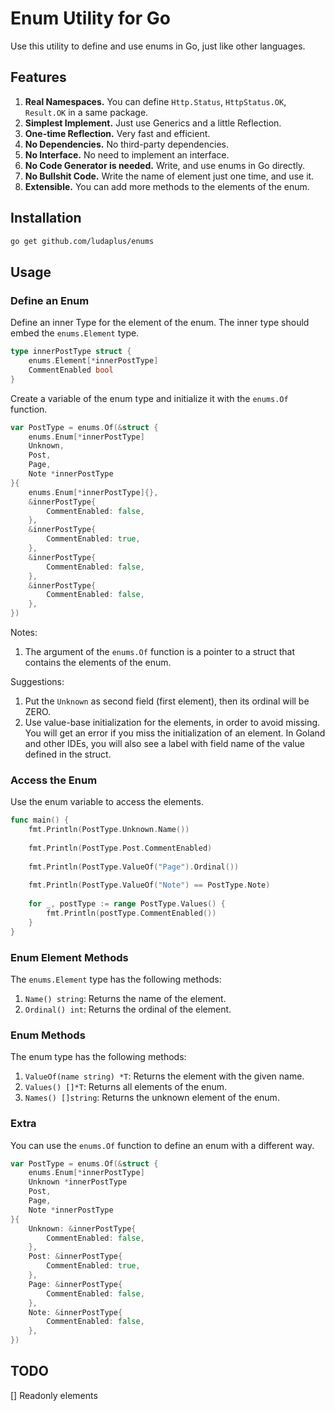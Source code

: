 # Enum Utility for Go

Use this utility to define and use enums in Go, just like other languages.

## Features

1. **Real Namespaces.** You can define `Http.Status`, `HttpStatus.OK`, `Result.OK` in a same package.
2. **Simplest Implement.** Just use Generics and a little Reflection.
3. **One-time Reflection.** Very fast and efficient.
4. **No Dependencies.** No third-party dependencies.
5. **No Interface.** No need to implement an interface.
6. **No Code Generator is needed.** Write, and use enums in Go directly.
7. **No Bullshit Code.** Write the name of element just one time, and use it.
8. **Extensible.** You can add more methods to the elements of the enum.

## Installation

```bash
go get github.com/ludaplus/enums
```

## Usage

### Define an Enum

Define an inner Type for the element of the enum. The inner type should embed the `enums.Element` type.

```go
type innerPostType struct {
	enums.Element[*innerPostType]
	CommentEnabled bool
}
```

Create a variable of the enum type and initialize it with the `enums.Of` function.

```go
var PostType = enums.Of(&struct {
	enums.Enum[*innerPostType]
	Unknown,
	Post,
	Page,
	Note *innerPostType
}{
	enums.Enum[*innerPostType]{},
	&innerPostType{
		CommentEnabled: false,
	},
	&innerPostType{
		CommentEnabled: true,
	},
	&innerPostType{
		CommentEnabled: false,
	},
	&innerPostType{
		CommentEnabled: false,
	},
})
```

Notes:
1. The argument of the `enums.Of` function is a pointer to a struct that contains the elements of the enum.

Suggestions:
1. Put the `Unknown` as second field (first element), then its ordinal will be ZERO.
2. Use value-base initialization for the elements, in order to avoid missing. You will get an error if you miss the initialization of an element.
   In Goland and other IDEs, you will also see a label with field name of the value defined in the struct.

### Access the Enum

Use the enum variable to access the elements.

```go
func main() {
    fmt.Println(PostType.Unknown.Name())
    
    fmt.Println(PostType.Post.CommentEnabled)
	
    fmt.Println(PostType.ValueOf("Page").Ordinal())
	
    fmt.Println(PostType.ValueOf("Note") == PostType.Note)
	
    for _, postType := range PostType.Values() {
        fmt.Println(postType.CommentEnabled())
    }
}
```

### Enum Element Methods

The `enums.Element` type has the following methods:

1. `Name() string`: Returns the name of the element.
2. `Ordinal() int`: Returns the ordinal of the element.

### Enum Methods

The enum type has the following methods:

1. `ValueOf(name string) *T`: Returns the element with the given name.
2. `Values() []*T`: Returns all elements of the enum.
3. `Names() []string`: Returns the unknown element of the enum.

### Extra

You can use the `enums.Of` function to define an enum with a different way.

```go
var PostType = enums.Of(&struct {
	enums.Enum[*innerPostType]
	Unknown *innerPostType
	Post,
	Page,
	Note *innerPostType
}{
	Unknown: &innerPostType{
		CommentEnabled: false,
	},
	Post: &innerPostType{
		CommentEnabled: true,
	},
	Page: &innerPostType{
		CommentEnabled: false,
	},
	Note: &innerPostType{
		CommentEnabled: false,
	},
})
```

## TODO

[] Readonly elements